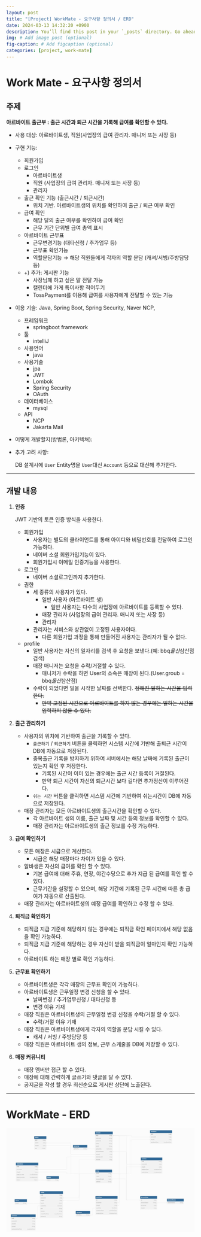 ```yaml
---
layout: post
title: "[Project] WorkMate - 요구사항 정의서 / ERD"
date: 2024-03-13 14:32:20 +0900
description: You’ll find this post in your `_posts` directory. Go ahead and edit it and re-build the site to see your changes. # Add post description (optional)
img: # Add image post (optional)
fig-caption: # Add figcaption (optional)
categories: [project, work-mate]
---
```

# Work Mate - 요구사항 정의서
## 주제

**아르바이트 출근부 : 출근 시간과 퇴근 시간을 기록해 급여를 확인할 수 있다.**

- 사용 대상: 아르바이트생, 직원(사업장의 급여 관리자. 매니저 또는 사장 등)
- 구현 기능:
    - 회원가입
    - 로그인
        - 아르바이트생
        - 직원 (사업장의 급여 관리자. 매니저 또는 사장 등)
        - 관리자
    - 출근 확인 기능 (출근시간 / 퇴근시간)
        - 위치 기반. 아르바이트생의 위치를 확인하여 출근 / 퇴근 여부 확인
    - 급여 확인
        - 해당 달의 출근 여부를 확인하여 급여 확인
        - 근무 기간 단위별 급여 총액 표시
    - 아르바이트 근무표
        - 근무변경기능 (대타신청 / 추가업무 등)
        - 근무표 확인기능
        - 역할분담기능 → 해당 직원들에게 각자의 역할 분담 (캐셔/서빙/주방담당 등)
    - +) 추가: 게시판 기능
        - 사장님께 하고 싶은 말 전달 가능
        - 캘린더에 가게 특이사항 적어두기
        - TossPayment를 이용해 급여를 사용자에게 전달할 수 있는 기능
- 이용 기술: Java, Spring Boot, Spring Security, Naver NCP,
    - 프레임워크
        - springboot framework
    - 툴
        - intelliJ
    - 사용언어
        - java
    - 사용기술
        - jpa
        - JWT
        - Lombok
        - Spring Security
        - OAuth
    - 데이터베이스
        - mysql
    - API
        - NCP
        - Jakarta Mail
- 어떻게 개발할지(방법론, 아키텍쳐):

- 추가 고려 사항:

  DB 설계시에 `User` Entity명을 `User`대신 `Account` 등으로 대신해 추가한다.


---

## 개발 내용

1. **인증**

   JWT 기반의 토큰 인증 방식을 사용한다.

    - 회원가입
        - 사용자는 별도의 클라이언트를 통해 아이디와 비밀번호를 전달하여 로그인 가능하다.
        - 네이버 소셜 회원가입기능이 있다.
        - 회원가입시 이메일 인증기능을 사용한다.
    - 로그인
        - 네이버 소셜로그인까지 추가한다.
    - 권한
        - 세 종류의 사용자가 있다.
            - 일반 사용자 (아르바이트 생)
                - 일반 사용자는 다수의 사업장에 아르바이트를 등록할 수 있다.
            - 매장 관리자 (사업장의 급여 관리자. 매니저 또는 사장 등)
            - 관리자
        - 관리자는 서비스와 상관없이 고정된 사용자이다.
            - 다른 회원가입 과정을 통해 만들어진 사용자는 관리자가 될 수 없다.
    - profile
        - 일반 사용자는 자신의 일자리를 검색 후 요청을 보낸다.(예: bbq*울산*삼산점 검색)
        - 매장 매니저는 요청을 수락/거절할 수 있다.
            - 매니저가 수락을 하면 User의 소속은 매장이 된다.(User.groub = bbq*울산*삼산점)
        - 수락이 되었다면 일을 시작한 날짜를 선택한다. ~~정해진 일하는 시간을 입력한다.~~
            - ~~만약 고정된 시간으로 아르바이트를 하지 않는 경우에는 일하는 시간을 입력하지 않을 수 있다.~~

2. **출근 관리하기**
    - 사용자의 위치에 기반하여 출근을 기록할 수 있다.
        - `출근하기` / `퇴근하기` 버튼을 클릭하면 시스템 시간에 기반해 출퇴근 시간이 DB에 자동으로 저장된다.
        - 중복출근 기록을 방지하기 위하여 서버에서는 해당 날짜에 기록된 출근이 있는지 확인 후 저장한다.
            - 기록된 시간이 이미 있는 경우에는 출근 시간 등록이 거절된다.
            - 만약 퇴근 시간이 자신의 퇴근시간 보다 길다면 추가정산이 이루어진다.
        - `쉬는 시간`  버튼을 클릭하면 시스템 시간에 기반하여 쉬는시간이 DB에 자동으로 저장된다.
    - 매장 관리자는 모든 아르바이트생의 출근시간을 확인할 수 있다.
        - 각 아르바이트 생의 이름, 출근 날짜 및 시간 등의 정보를 확인할 수 있다.
        - 매장 관리자는 아르바이트생의 출근 정보를 수정 가능하다.

3. **급여 확인하기**
    - 모든 매장은 시급으로 계산한다.
        - 시급은 해당 매장마다 차이가 있을 수 있다.
    - 알바생은 자신의 급여를 확인 할 수 있다.
        - 기본 급여에 더해 주휴, 연장, 야간수당으로 추가 지급 된 급여를 확인 할 수 있다.
        - 근무기간을 설정할 수 있으며, 해당 기간에 기록된 근무 시간에 따른 총 급여가 자동으로 산출된다.
    - 매장 관리자는 아르바이트생의 예정 급여를 확인하고 수정 할 수 있다.

4. **퇴직금 확인하기**
    - 퇴직금 지급 기준에 해당하지 않는 경우에는 퇴직금 확인 페이지에서 해당 없음을 확인 가능하다.
    - 퇴직금 지급 기준에 해당하는 경우 자신이 받을 퇴직금이 얼마인지 확인 가능하다.
    - 아르바이트 하는 매장 별로 확인 가능하다.

5. **근무표 확인하기**
    - 아르바이트생은 각각 매장의 근무표 확인이 가능하다.
    - 아르바이트생은 근무일정 변경 신청을 할 수 있다.
        - 날짜변경 / 추가업무신청 / 대타신청 등
        - 변경 이유 기재
    - 매장 직원은 아르바이트생의 근무일정 변경 신청을 수락/거절 할 수 있다.
        - 수락/거절 이유 기재
    - 매장 직원은 아르바이트생에게 각자의 역할을 분담 시킬 수 있다.
        - 캐셔 / 서빙 / 주방담당 등
    - 매장 직원은 아르바이트 생의 정보, 근무 스케줄을 DB에 저장할 수 있다.

1. **매장 커뮤니티**
    - 매장 멤버만 접근 할 수 있다.
    - 매장에 대해 간략하게 글쓰기와 댓글을 달 수 있다.
    - 공지글을 작성 할 경우 최신순으로 게시판 상단에 노출된다.

---

# WorkMate - ERD
![img.png](/assets/img/posts/work-mate/erd/Untitled.jpg)